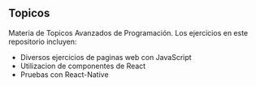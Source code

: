 ## Topicos
 Materia de Topicos Avanzados de Programación. Los ejercicios en este repositorio incluyen:
 
 - Diversos ejercicios de paginas web con JavaScript
 - Utilizacion de componentes de React
 - Pruebas con React-Native
